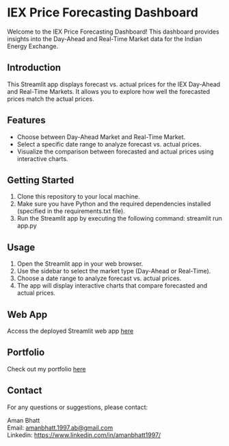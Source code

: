 # IEX Price Forecasting Dashboard

Welcome to the IEX Price Forecasting Dashboard! This dashboard provides insights into the Day-Ahead and Real-Time Market data for the Indian Energy Exchange.

## Introduction

This Streamlit app displays forecast vs. actual prices for the IEX Day-Ahead and Real-Time Markets. It allows you to explore how well the forecasted prices match the actual prices.

## Features

- Choose between Day-Ahead Market and Real-Time Market.
- Select a specific date range to analyze forecast vs. actual prices.
- Visualize the comparison between forecasted and actual prices using interactive charts.

## Getting Started

1. Clone this repository to your local machine.
2. Make sure you have Python and the required dependencies installed (specified in the requirements.txt file).
3. Run the Streamlit app by executing the following command: streamlit run app.py

## Usage

1. Open the Streamlit app in your web browser.
2. Use the sidebar to select the market type (Day-Ahead or Real-Time).
3. Choose a date range to analyze forecast vs. actual prices.
4. The app will display interactive charts that compare forecasted and actual prices.

## Web App

Access the deployed Streamlit web app [here](https://iex-app.streamlit.app/)

## Portfolio

Check out my portfolio [here](https://amanbhatt97.github.io/portfolio/)

## Contact

For any questions or suggestions, please contact:

Aman Bhatt  
Email: amanbhatt.1997.ab@gmail.com<br>
Linkedin: https://www.linkedin.com/in/amanbhatt1997/
